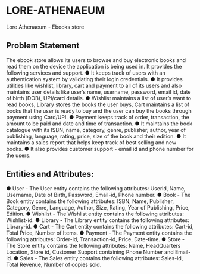 # LORE-ATHENAEUM
Lore Athenaeum - Ebooks store


## Problem Statement
The ebook store allows its users to browse and buy electronic books and read them on the
device the application is being used in. It provides the following services and support.
● It keeps track of users with an authentication system by validating their login credentials.
● It provides utilities like wishlist, library, cart and payment to all of its users and also
maintains user details like user’s name, username, password, email id, date of birth (DOB),
UPI/card details.
● Wishlist maintains a list of user’s want to read books, Library stores the books the user buys,
Cart maintains a list of books that the user is ready to buy and the user can buy the books
through payment using Card/UPI.
● Payment keeps track of order, transaction, the amount to be paid and date and time of
transaction.
● It maintains the book catalogue with its ISBN, name, category, genre, publisher, author, year
of publishing, language, rating, price, size of the book and their edition.
● It maintains a sales report that helps keep track of best selling and new books.
● It also provides customer support - email id and phone number for the users.

## Entities and Attributes:
● User - The User entity contains the following attributes: Userid, Name, Username, Date of
Birth, Password, Email-id, Phone number.
● Book - The Book entity contains the following attributes: ISBN, Name, Publisher, Category,
Genre, Language, Author, Size, Rating, Year of Publishing, Price, Edition.
● Wishlist - The Wishlist entity contains the following attributes: Wishlist-id.
● Library - The Library entity contains the following attributes: Library-id.
● Cart - The Cart entity contains the following attributes: Cart-id, Total Price, Number of
Items.
● Payment - The Payment entity contains the following attributes: Order-id, Transaction-id,
Price, Date-time.
● Store - The Store entity contains the following attributes: Name, HeadQuarters Location,
Store id, Customer Support containing Phone Number and Email-id.
● Sales - The Sales entity contains the following attributes: Sales-id, Total Revenue, Number of
copies sold.
